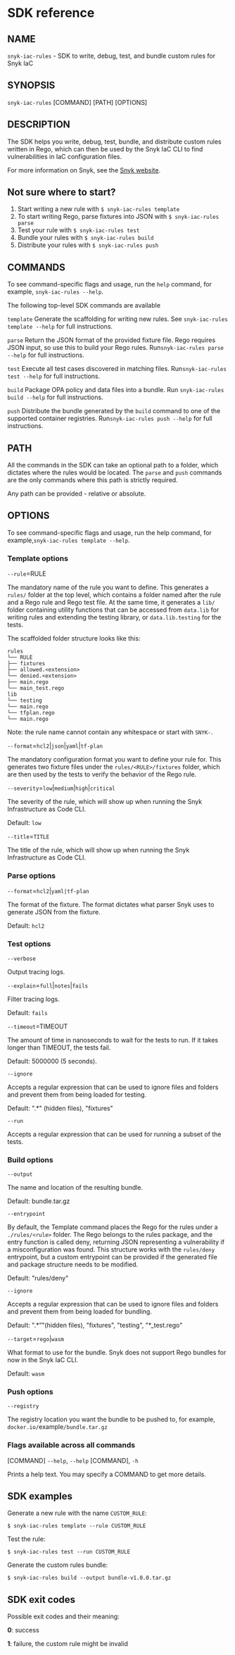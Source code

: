 # SDK reference

## NAME

`snyk-iac-rules` - SDK to write, debug, test, and bundle custom rules for Snyk IaC

## SYNOPSIS

`snyk-iac-rules` \[COMMAND] \[PATH] \[OPTIONS]

## DESCRIPTION

The SDK helps you write, debug, test, bundle, and distribute custom rules written in Rego, which can then be used by the Snyk IaC CLI to find vulnerabilities in IaC configuration files.

For more information on Snyk, see the [Snyk website](https://snyk.io).

## Not sure where to start?

1. Start writing a new rule with `$ snyk-iac-rules template`
2. To start writing Rego, parse fixtures into JSON with `$ snyk-iac-rules parse`
3. Test your rule with `$ snyk-iac-rules test`
4. Bundle your rules with `$ snyk-iac-rules build`
5. Distribute your rules with `$ snyk-iac-rules push`

## COMMANDS

To see command-specific flags and usage, run the `help` command, for example, `snyk-iac-rules --help`.

The following top-level SDK commands are available

`template` Generate the scaffolding for writing new rules. See `snyk-iac-rules template --help` for full instructions.

`parse` Return the JSON format of the provided fixture file. Rego requires JSON input, so use this to build your Rego rules. Run`snyk-iac-rules parse --help` for full instructions.

`test` Execute all test cases discovered in matching files. Run`snyk-iac-rules test --help` for full instructions.

`build` Package OPA policy and data files into a bundle. Run `snyk-iac-rules build --help` for full instructions.

`push` Distribute the bundle generated by the `build` command to one of the supported container registries. Run`snyk-iac-rules push --help` for full instructions.

## PATH

All the commands in the SDK can take an optional path to a folder, which dictates where the rules would be located. The `parse` and `push` commands are the only commands where this path is strictly required.

Any path can be provided - relative or absolute.

## OPTIONS

To see command-specific flags and usage, run the help command, for example,`snyk-iac-rules template --help`.

### Template options

`--rule`=RULE

The mandatory name of the rule you want to define. This generates a `rules/` folder at the top level, which contains a folder named after the rule and a Rego rule and Rego test file. At the same time, it generates a `lib/` folder containing utility functions that can be accessed from `data.lib` for writing rules and extending the testing library, or `data.lib.testing` for the tests.

The scaffolded folder structure looks like this:

`rules`\
`└── RULE`\
`├── fixtures`\
`├── allowed.<extension>`\
`└── denied.<extension>`\
`├── main.rego`\
`└── main_test.rego`\
`lib`\
`└── testing`\
`└── main.rego`\
`└── tfplan.rego`\
`└── main.rego`

Note: the rule name cannot contain any whitespace or start with `SNYK-`.

`--format`=`hcl2`|`json`|`yaml`|`tf-plan`

The mandatory configuration format you want to define your rule for. This generates two fixture files under the `rules/<RULE>/fixtures` folder, which are then used by the tests to verify the behavior of the Rego rule.

`--severity`=`low`|`medium`|`high`|`critical`

The severity of the rule, which will show up when running the Snyk Infrastructure as Code CLI.

Default: `low`

`--title`=`TITLE`

The title of the rule, which will show up when running the Snyk Infrastructure as Code CLI.

### Parse options

`--format`=`hcl2`|`yaml|tf-plan`

The format of the fixture. The format dictates what parser Snyk uses to generate JSON from the fixture.

Default: `hcl2`

### Test options

`--verbose`

Output tracing logs.

`--explain`=`full`|`notes`|`fails`

Filter tracing logs.

Default: `fails`

`--timeout`=TIMEOUT

The amount of time in nanoseconds to wait for the tests to run. If it takes longer than TIMEOUT, the tests fail.

Default: 5000000 (5 seconds).

`--ignore`

Accepts a regular expression that can be used to ignore files and folders and prevent them from being loaded for testing.

Default: ".\*" (hidden files), "fixtures"

`--run`

Accepts a regular expression that can be used for running a subset of the tests.

### Build options

`--output`

The name and location of the resulting bundle.

Default: bundle.tar.gz

`--entrypoint`

By default, the Template command places the Rego for the rules under a `./rules/<rule>` folder. The Rego belongs to the rules package, and the entry function is called deny, returning JSON representing a vulnerability if a misconfiguration was found. This structure works with the `rules/deny` entrypoint, but a custom entrypoint can be provided if the generated file and package structure needs to be modified.

Default: "rules/deny"

`--ignore`

Accepts a regular expression that can be used to ignore files and folders and prevent them from being loaded for bundling.

Default: ".\*”"(hidden files), "fixtures", "testing", "\*\_test.rego"

`--target`=`rego`|`wasm`

What format to use for the bundle. Snyk does not support Rego bundles for now in the Snyk IaC CLI.

Default: `wasm`

### Push options

`--registry`

The registry location you want the bundle to be pushed to, for example, `docker.io/`example`/bundle.tar.gz`

### Flags available across all commands

\[COMMAND] `--help`, `--help` \[COMMAND], `-h`

Prints a help text. You may specify a COMMAND to get more details.

## SDK examples

Generate a new rule with the name `CUSTOM_RULE`:

```
$ snyk-iac-rules template --rule CUSTOM_RULE
```

Test the rule:

```
$ snyk-iac-rules test --run CUSTOM_RULE
```

Generate the custom rules bundle:

```
$ snyk-iac-rules build --output bundle-v1.0.0.tar.gz
```

## SDK exit codes

Possible exit codes and their meaning:

**0**: success

**1**: failure, the custom rule might be invalid
